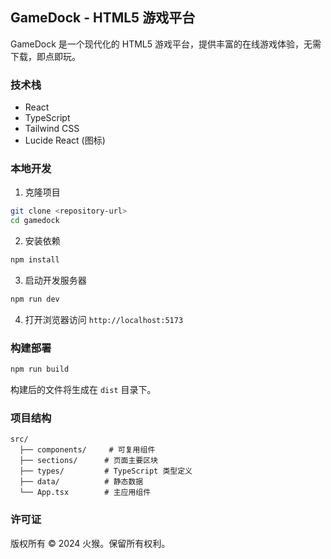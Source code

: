 ## GameDock - HTML5 游戏平台

GameDock 是一个现代化的 HTML5 游戏平台，提供丰富的在线游戏体验，无需下载，即点即玩。

### 技术栈

- React
- TypeScript
- Tailwind CSS
- Lucide React (图标)

### 本地开发

1. 克隆项目
```bash
git clone <repository-url>
cd gamedock
```

2. 安装依赖
```bash
npm install
```

3. 启动开发服务器
```bash
npm run dev
```

4. 打开浏览器访问 `http://localhost:5173`

### 构建部署

```bash
npm run build
```

构建后的文件将生成在 `dist` 目录下。

### 项目结构

```
src/
  ├── components/     # 可复用组件
  ├── sections/      # 页面主要区块
  ├── types/         # TypeScript 类型定义
  ├── data/          # 静态数据
  └── App.tsx        # 主应用组件
```

### 许可证

版权所有 © 2024 火猴。保留所有权利。